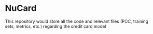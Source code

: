 # NuCard
This repository would store all the code and relevant files (POC, training sets, metrics, etc.) regarding the credit card model

